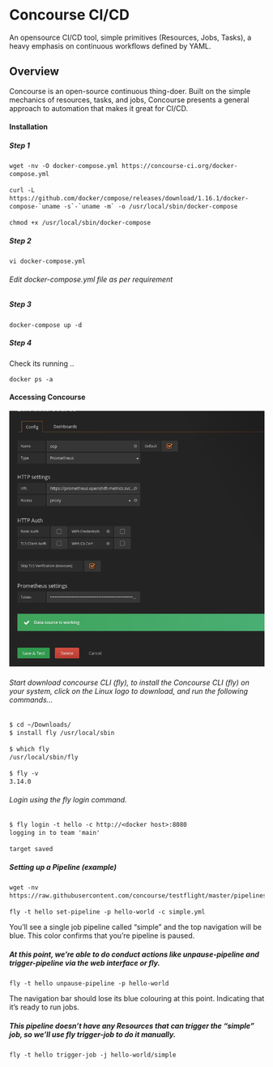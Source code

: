 # Concourse CI/CD
An opensource CI/CD tool, simple primitives (Resources, Jobs, Tasks), a heavy emphasis on continuous workflows defined by YAML.

## Overview
Concourse is an open-source continuous thing-doer. Built on the simple mechanics of resources, tasks, and jobs, Concourse presents a general approach to automation that makes it great for CI/CD.


#### Installation

##### Step 1

```
wget -nv -O docker-compose.yml https://concourse-ci.org/docker-compose.yml

curl -L https://github.com/docker/compose/releases/download/1.16.1/docker-compose-`uname -s`-`uname -m` -o /usr/local/sbin/docker-compose

chmod +x /usr/local/sbin/docker-compose
```
##### Step 2
```
vi docker-compose.yml
```
###### Edit docker-compose.yml file as per requirement

##### Step 3
```
docker-compose up -d
```

##### Step 4

Check its running ..
```
docker ps -a
```
#### Accessing Concourse

<p align="center">
  <img src="https://github.com/prasenforu/openshift-origin-aws/blob/master/prometheus/grafana-datasrote.png">
</p>

###### Start download concourse CLI (fly), to install the Concourse CLI (fly) on your system, click on the Linux logo to download, and run the following commands…
```
$ cd ~/Downloads/
$ install fly /usr/local/sbin

$ which fly
/usr/local/sbin/fly

$ fly -v
3.14.0
```

###### Login using the fly login command.

```
$ fly login -t hello -c http://<docker host>:8080
logging in to team 'main'

target saved
```

##### Setting up a Pipeline (example)

```
wget -nv https://raw.githubusercontent.com/concourse/testflight/master/pipelines/fixtures/simple.yml

fly -t hello set-pipeline -p hello-world -c simple.yml 
```
You’ll see a single job pipeline called “simple” and the top navigation will be blue. This color confirms that you’re pipeline is paused.

##### At this point, we’re able to do conduct actions like unpause-pipeline and trigger-pipeline via the web interface or fly.

```
fly -t hello unpause-pipeline -p hello-world
```
The navigation bar should lose its blue colouring at this point. Indicating that it’s ready to run jobs.

##### This pipeline doesn’t have any Resources that can trigger the “simple” job, so we’ll use fly trigger-job to do it manually.

```
fly -t hello trigger-job -j hello-world/simple
```

